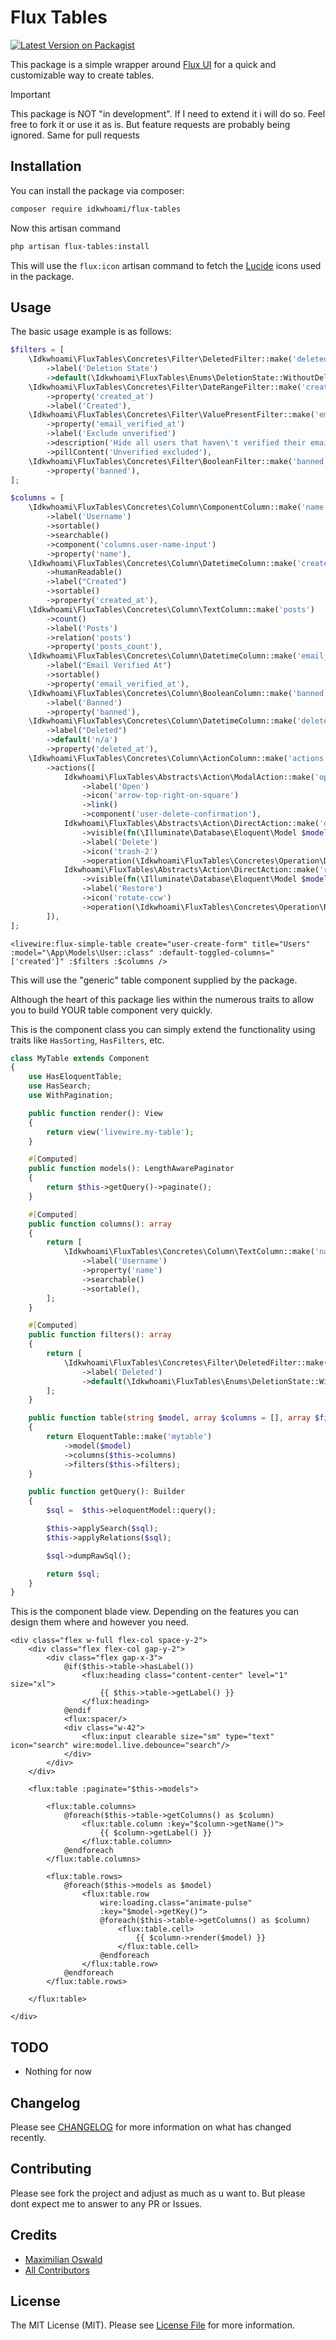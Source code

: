 # Flux Tables

[![Latest Version on Packagist](https://img.shields.io/packagist/v/idkwhoami/flux-tables.svg?style=flat-square)](https://packagist.org/packages/idkwhoami/flux-tables)

This package is a simple wrapper around [Flux UI](http://fluxui.dev) for a quick and customizable way to create tables.

> [!IMPORTANT]
> This package is NOT "in development". If I need to extend it i will do so. Feel free to fork it or use it as is.
But feature requests are probably being ignored. Same for pull requests

## Installation

You can install the package via composer:

```bash
composer require idkwhoami/flux-tables
```

Now this artisan command
```bash
php artisan flux-tables:install
```

This will use the `flux:icon` artisan command to fetch the [Lucide](https://lucide.dev/) icons used in the package.

## Usage

The basic usage example is as follows:

```php
$filters = [
    \Idkwhoami\FluxTables\Concretes\Filter\DeletedFilter::make('deleted')
        ->label('Deletion State')
        ->default(\Idkwhoami\FluxTables\Enums\DeletionState::WithoutDeleted->value),
    \Idkwhoami\FluxTables\Concretes\Filter\DateRangeFilter::make('created')
        ->property('created_at')
        ->label('Created'),
    \Idkwhoami\FluxTables\Concretes\Filter\ValuePresentFilter::make('email_verified')
        ->property('email_verified_at')
        ->label('Exclude unverified')
        ->description('Hide all users that haven\'t verified their email address.')
        ->pillContent('Unverified excluded'),
    \Idkwhoami\FluxTables\Concretes\Filter\BooleanFilter::make('banned')
        ->property('banned'),
];

$columns = [
    \Idkwhoami\FluxTables\Concretes\Column\ComponentColumn::make('name')
        ->label('Username')
        ->sortable()
        ->searchable()
        ->component('columns.user-name-input')
        ->property('name'),
    \Idkwhoami\FluxTables\Concretes\Column\DatetimeColumn::make('created')
        ->humanReadable()
        ->label("Created")
        ->sortable()
        ->property('created_at'),
    \Idkwhoami\FluxTables\Concretes\Column\TextColumn::make('posts')
        ->count()
        ->label('Posts')
        ->relation('posts')
        ->property('posts_count'),
    \Idkwhoami\FluxTables\Concretes\Column\DatetimeColumn::make('email_verified')
        ->label("Email Verified At")
        ->sortable()
        ->property('email_verified_at'),
    \Idkwhoami\FluxTables\Concretes\Column\BooleanColumn::make('banned')
        ->label('Banned')
        ->property('banned'),
    \Idkwhoami\FluxTables\Concretes\Column\DatetimeColumn::make('deleted')
        ->label("Deleted")
        ->default('n/a')
        ->property('deleted_at'),
    \Idkwhoami\FluxTables\Concretes\Column\ActionColumn::make('actions')
        ->actions([
            Idkwhoami\FluxTables\Abstracts\Action\ModalAction::make('open')
                ->label('Open')
                ->icon('arrow-top-right-on-square')
                ->link()
                ->component('user-delete-confirmation'),
            Idkwhoami\FluxTables\Abstracts\Action\DirectAction::make('delete')
                ->visible(fn(\Illuminate\Database\Eloquent\Model $model) => auth()->user()->isNot($model) && !$model->deleted_at)
                ->label('Delete')
                ->icon('trash-2')
                ->operation(\Idkwhoami\FluxTables\Concretes\Operation\DeleteOperation::make('delete')),
            Idkwhoami\FluxTables\Abstracts\Action\DirectAction::make('restore')
                ->visible(fn(\Illuminate\Database\Eloquent\Model $model) => auth()->user()->isNot($model) && $model->deleted_at)
                ->label('Restore')
                ->icon('rotate-ccw')
                ->operation(\Idkwhoami\FluxTables\Concretes\Operation\RestoreOperation::make('restore')),
        ]),
];
```

```bladehtml
<livewire:flux-simple-table create="user-create-form" title="Users" :model="\App\Models\User::class" :default-toggled-columns="['created']" :$filters :$columns />
```

This will use the "generic" table component supplied by the package.

Although the heart of this package lies within the numerous traits to allow you to build YOUR table component very quickly.

This is the component class you can simply extend the functionality using traits like `HasSorting`, `HasFilters`, etc.
```php
class MyTable extends Component
{
    use HasEloquentTable;
    use HasSearch;
    use WithPagination;

    public function render(): View
    {
        return view('livewire.my-table');
    }

    #[Computed]
    public function models(): LengthAwarePaginator
    {
        return $this->getQuery()->paginate();
    }

    #[Computed]
    public function columns(): array
    {
        return [
            \Idkwhoami\FluxTables\Concretes\Column\TextColumn::make('name')
                ->label('Username')
                ->property('name')
                ->searchable()
                ->sortable(),
        ];
    }

    #[Computed]
    public function filters(): array
    {
        return [
            \Idkwhoami\FluxTables\Concretes\Filter\DeletedFilter::make('deleted')
                ->label('Deleted')
                ->default(\Idkwhoami\FluxTables\Enums\DeletionState::WithoutDeleted->value),
        ];
    }

    public function table(string $model, array $columns = [], array $filters = []): Table
    {
        return EloquentTable::make('mytable')
            ->model($model)
            ->columns($this->columns)
            ->filters($this->filters);
    }

    public function getQuery(): Builder
    {
        $sql =  $this->eloquentModel::query();

        $this->applySearch($sql);
        $this->applyRelations($sql);

        $sql->dumpRawSql();

        return $sql;
    }
}
```
This is the component blade view. Depending on the features you can design them where and however you need.
```bladehtml
<div class="flex w-full flex-col space-y-2">
    <div class="flex flex-col gap-y-2">
        <div class="flex gap-x-3">
            @if($this->table->hasLabel())
                <flux:heading class="content-center" level="1" size="xl">
                    {{ $this->table->getLabel() }}
                </flux:heading>
            @endif
            <flux:spacer/>
            <div class="w-42">
                <flux:input clearable size="sm" type="text" icon="search" wire:model.live.debounce="search"/>
            </div>
        </div>
    </div>

    <flux:table :paginate="$this->models">

        <flux:table.columns>
            @foreach($this->table->getColumns() as $column)
                <flux:table.column :key="$column->getName()">
                    {{ $column->getLabel() }}
                </flux:table.column>
            @endforeach
        </flux:table.columns>

        <flux:table.rows>
            @foreach($this->models as $model)
                <flux:table.row
                    wire:loading.class="animate-pulse"
                    :key="$model->getKey()">
                    @foreach($this->table->getColumns() as $column)
                        <flux:table.cell>
                            {{ $column->render($model) }}
                        </flux:table.cell>
                    @endforeach
                </flux:table.row>
            @endforeach
        </flux:table.rows>

    </flux:table>

</div>

```

## TODO

- Nothing for now

## Changelog

Please see [CHANGELOG](CHANGELOG.md) for more information on what has changed recently.

## Contributing

Please see fork the project and adjust as much as u want to. But please dont expect me to answer to any PR or Issues.


## Credits
- [Maximilian Oswald](https://github.com/dev-idkwhoami)
- [All Contributors](../../contributors)

## License

The MIT License (MIT). Please see [License File](LICENSE.md) for more information.
